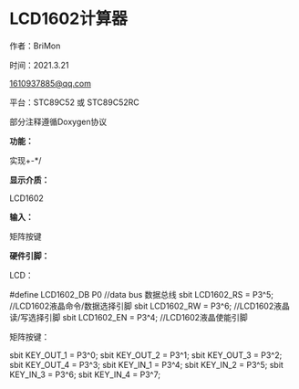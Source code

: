 # LCD1602计算器

作者：BriMon

时间：2021.3.21

1610937885@qq.com

平台：STC89C52  或 STC89C52RC

部分注释遵循Doxygen协议



**功能：**

实现+-*/

**显示介质：**

LCD1602

**输入：**

矩阵按键



**硬件引脚：**

LCD：

#define LCD1602_DB  P0      //data bus 数据总线
sbit LCD1602_RS = P3^5;		//LCD1602液晶命令/数据选择引脚
sbit LCD1602_RW = P3^6;		//LCD1602液晶读/写选择引脚
sbit LCD1602_EN = P3^4;	 	//LCD1602液晶使能引脚



矩阵按键：

sbit KEY_OUT_1 = P3^0;
sbit KEY_OUT_2 = P3^1;
sbit KEY_OUT_3 = P3^2;
sbit KEY_OUT_4 = P3^3;
sbit KEY_IN_1 = P3^4;
sbit KEY_IN_2 = P3^5;
sbit KEY_IN_3 = P3^6;
sbit KEY_IN_4 = P3^7;



